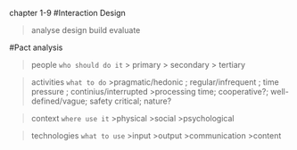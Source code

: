 chapter 1-9 
#Interaction Design
> analyse
> design
> build
> evaluate

#Pact analysis
> people		`who should do it`
	> primary
	> secondary
	> tertiary

> activities	`what to do`
	>pragmatic/hedonic ; regular/infrequent ; time pressure ; continius/interrupted
	>processing time; cooperative?; well-defined/vague; safety critical; nature?

> context		`where use it`
	>physical
	>social
	>psychological

> technologies 	`what to use`
	>input
	>output
	>communication
	>content
